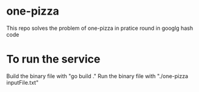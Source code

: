 # one-pizza
This repo solves the problem of one-pizza in pratice round in googlg hash code
# To run the service 
Build the binary file with "go build ."
Run the binary file with "./one-pizza inputFile.txt"
